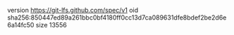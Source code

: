 version https://git-lfs.github.com/spec/v1
oid sha256:850447ed89a261bbc0bf4180ff0cc13d7ca089631dfe8bdef2be2d6e6a14fc50
size 13556
